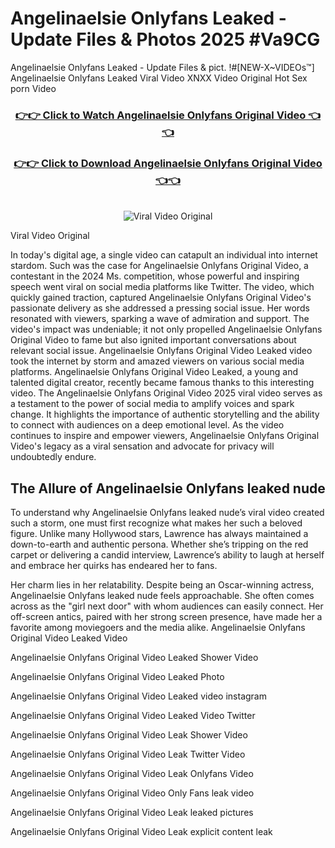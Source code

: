 # Angelinaelsie Onlyfans Leaked - Update Files & Photos 2025 #Va9CG

Angelinaelsie Onlyfans Leaked - Update Files & pict. !#[NEW-X~VIDEOs™] Angelinaelsie Onlyfans Leaked Viral Video XNXX Video Original Hot Sex porn Video
<br>
<div align="center">
<h3><a href="https://links2leaks.com?utm_source=angelinaelsie&utm_medium=gitlong" rel="nofollow">👉👉 Click to Watch Angelinaelsie Onlyfans Original Video 👈👈</a></h3>
<h3><a href="https://links2leaks.com?utm_source=angelinaelsie&utm_medium=gitlong" rel="nofollow">👉👉 Click to Download Angelinaelsie Onlyfans Original Video 👈👈</a></h3>
<br>
<a href="https://links2leaks.com?utm_source=angelinaelsie&utm_medium=gitlong" rel="nofollow"><img src="https://i.ibb.co/Gkj2r4b/banner.png" alt="Viral Video Original" style="max-width: 100%; display: inline-block;" data-target="animated-image.originalImage"></a>
</div>

Viral Video Original

In today's digital age, a single video can catapult an individual into internet stardom. Such was the case for Angelinaelsie Onlyfans Original Video, a contestant in the 2024 Ms. competition, whose powerful and inspiring speech went viral on social media platforms like Twitter.
The video, which quickly gained traction, captured Angelinaelsie Onlyfans Original Video's passionate delivery as she addressed a pressing social issue. Her words resonated with viewers, sparking a wave of admiration and support. The video's impact was undeniable; it not only propelled Angelinaelsie Onlyfans Original Video to fame but also ignited important conversations about relevant social issue.
Angelinaelsie Onlyfans Original Video Leaked video took the internet by storm and amazed viewers on various social media platforms. Angelinaelsie Onlyfans Original Video Leaked, a young and talented digital creator, recently became famous thanks to this interesting video.
The Angelinaelsie Onlyfans Original Video 2025 viral video serves as a testament to the power of social media to amplify voices and spark change. It highlights the importance of authentic storytelling and the ability to connect with audiences on a deep emotional level. As the video continues to inspire and empower viewers, Angelinaelsie Onlyfans Original Video's legacy as a viral sensation and advocate for privacy will undoubtedly endure.

<h2>The Allure of Angelinaelsie Onlyfans leaked nude</h2>


To understand why Angelinaelsie Onlyfans leaked nude’s viral video created such a storm, one must first recognize what makes her such a beloved figure. Unlike many Hollywood stars, Lawrence has always maintained a down-to-earth and authentic persona. Whether she’s tripping on the red carpet or delivering a candid interview, Lawrence’s ability to laugh at herself and embrace her quirks has endeared her to fans.

Her charm lies in her relatability. Despite being an Oscar-winning actress, Angelinaelsie Onlyfans leaked nude feels approachable. She often comes across as the "girl next door" with whom audiences can easily connect. Her off-screen antics, paired with her strong screen presence, have made her a favorite among moviegoers and the media alike.
Angelinaelsie Onlyfans Original Video Leaked Video

Angelinaelsie Onlyfans Original Video Leaked Shower Video

Angelinaelsie Onlyfans Original Video Leaked Photo

Angelinaelsie Onlyfans Original Video Leaked video instagram

Angelinaelsie Onlyfans Original Video Leaked Video Twitter

Angelinaelsie Onlyfans Original Video Leak Shower Video

Angelinaelsie Onlyfans Original Video Leak Twitter Video

Angelinaelsie Onlyfans Original Video Leak Onlyfans Video

Angelinaelsie Onlyfans Original Video Only Fans leak video

Angelinaelsie Onlyfans Original Video Leak leaked pictures

Angelinaelsie Onlyfans Original Video Leak explicit content leak
